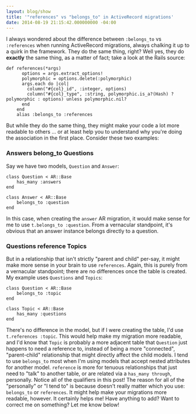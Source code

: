 ```yaml
---
layout: blog/show
title: '"references" vs "belongs_to" in ActiveRecord migrations'
date: 2014-08-19 21:15:42.000000000 -04:00
---
```

I always wondered about the difference between `:belongs_to` vs `:references` when running ActiveRecord migrations, always chalking it up to a quirk in the framework. They do the same thing, right? Well yes, they do **exactly** the same thing, as a matter of fact; take a look at the Rails source:

~~~ 
def references(*args)
	  options = args.extract_options!
	  polymorphic = options.delete(:polymorphic)
	  args.each do |col|
	    column("#{col}_id", :integer, options)
	    column("#{col}_type", :string, polymorphic.is_a?(Hash) ? polymorphic : options) unless polymorphic.nil?
	  end
	end
	alias :belongs_to :references
~~~ 

But while they do the same thing, they might make your code a lot more readable to others ... or at least help you to understand why you're doing the association in the first place. Consider these two examples:

### Answers belong_to Questions

Say we have two models, `Question` and `Answer`: 	

~~~ 
class Question < AR::Base
	has_many :answers
end
	
class Answer < AR::Base
	belongs_to :question
end
~~~ 

In this case, when creating the `answer` AR migration, it would make sense for me to use `t.belongs_to :question`. From a vernacular standpoint, it's obvious that an answer instance belongs directly to a question.

### Questions reference Topics

But in a relationship that isn't strictly "parent and child" per-say, it might make more sense in your brain to use `references`. Again, this is purely from a vernacular standpoint; there are no differences once the table is created. My example uses `Questions` and `Topics`:

~~~ 
class Question < AR::Base
	belongs_to :topic
end
	
class Topic < AR::Base
	has_many :questions
end
~~~ 

There's no difference in the model, but if I were creating the table, I'd use `t.references :topic`. This would help make my migration more readable, and I'd know that `Topic` is probably a more adjacent table that `Question` just happens to need a reference to, instead of being a more "connected", "parent-child" relationship that might directly affect the child models. I tend to use `belongs_to` most when I'm using models that accept nested attributes for another model. `reference` is more for tenuous relationships that just need to "talk" to another table, or are related via a `has_many through`, personally. Notice all of the qualifiers in this post! The reason for all of the "personally" or "I tend to" is because doesn't really matter which you use: `belongs_to` or `references`. It might help make your migrations more readable, however. It certainly helps me! Have anything to add? Want to correct me on something? Let me know below!
